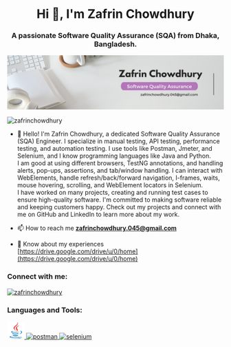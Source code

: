 <h1 align="center">Hi 👋, I'm Zafrin Chowdhury</h1>
<h3 align="center">A passionate Software Quality Assurance (SQA) from Dhaka, Bangladesh.</h3>

![A passionate Software Quality Assurance Engineer ](https://github.com/Zafrin-Chowdhury-Joya/Zafrin-Chowdhury-Joya/blob/main/Banner.jpeg)

<p align="left"> <img src="https://komarev.com/ghpvc/?username=zafrinchowdhury&label=Profile%20views&color=0e75b6&style=flat" alt="zafrinchowdhury" /> </p>

- 💬 Hello! I'm Zafrin Chowdhury, a dedicated Software Quality Assurance (SQA) Engineer. I specialize in manual testing, API testing, performance testing, and automation testing. I use tools like Postman, Jmeter, and Selenium, and I know programming languages like Java and Python.<br/> I am good at using different browsers, TestNG annotations, and handling alerts, pop-ups, assertions, and tab/window handling. I can interact with WebElements, handle refresh/back/forward navigation, I-frames, waits, mouse hovering, scrolling, and WebElement locators in Selenium.<br/> I have worked on many projects, creating and running test cases to ensure high-quality software. I'm committed to making software reliable and keeping customers happy. Check out my projects and connect with me on GitHub and LinkedIn to learn more about my work.

- 📫 How to reach me **zafrinchowdhury.045@gmail.com**

- 📄 Know about my experiences [https://drive.google.com/drive/u/0/home](https://drive.google.com/drive/u/0/home)

<h3 align="left">Connect with me:</h3>
<p align="left">
<a href="https://linkedin.com/in/zafrinchowdhury" target="blank"><img align="center" src="https://raw.githubusercontent.com/rahuldkjain/github-profile-readme-generator/master/src/images/icons/Social/linked-in-alt.svg" alt="zafrinchowdhury" height="30" width="40" /></a>
</p>

<h3 align="left">Languages and Tools:</h3>
<p align="left">  <a href="https://www.java.com" target="_blank" rel="noreferrer"> <img src="https://raw.githubusercontent.com/devicons/devicon/master/icons/java/java-original.svg" alt="java" width="40" height="40"/> </a> <a href="https://postman.com" target="_blank" rel="noreferrer"> <img src="https://www.vectorlogo.zone/logos/getpostman/getpostman-icon.svg" alt="postman" width="40" height="40"/> </a> <a href="https://www.selenium.dev" target="_blank" rel="noreferrer"> <img src="https://raw.githubusercontent.com/detain/svg-logos/780f25886640cef088af994181646db2f6b1a3f8/svg/selenium-logo.svg" alt="selenium" width="40" height="40"/> </a> </p>




